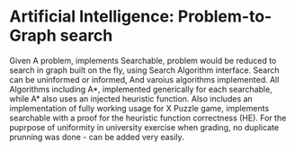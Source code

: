 # Artificial Intelligence: Problem-to-Graph search
Given A problem, implements Searchable, problem would be reduced to search in graph built on the fly, using Search Algorithm interface. Search can be uninformed or informed, And varoius algorithms implemented.
All Algorithms including A*, implemented generically for each searchable, while A* also uses an injected heuristic function.
Also includes an implementation of fully working usage for X Puzzle game, implements searchable with a proof for the heuristic function correctness (HE).
For the puprpose of uniformity in university exercise when grading, no duplicate prunning was done - can be added very easily.
